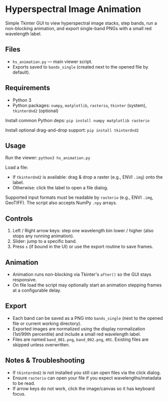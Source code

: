 # Hyperspectral Image Animation

Simple Tkinter GUI to view hyperspectral image stacks, step bands, run a non-blocking animation, and export single-band PNGs with a small red wavelength label.

## Files
- `hs_animation.py` — main viewer script.
- Exports saved to `bands_single` (created next to the opened file by default).

## Requirements
- Python 3
- Python packages: `numpy`, `matplotlib`, `rasterio`, `tkinter` (system), `tkinterdnd2` (optional)

Install common Python deps:
`pip install numpy matplotlib rasterio`

Install optional drag\-and\-drop support:
`pip install tkinterdnd2`

## Usage
Run the viewer:
`python3 hs_animation.py`

Load a file:
- If `tkinterdnd2` is available: drag & drop a raster (e.g., ENVI `.img`) onto the label.
- Otherwise: click the label to open a file dialog.

Supported input formats must be readable by `rasterio` (e.g., ENVI `.img`, GeoTIFF). The script also accepts NumPy `.npy` arrays.

## Controls
1. Left / Right arrow keys: step one wavelength bin lower / higher (also stops any running animation).
2. Slider: jump to a specific band.
3. Press `s` (if bound in the UI) or use the export routine to save frames.

## Animation
- Animation runs non\-blocking via Tkinter's `after()` so the GUI stays responsive.
- On file load the script may optionally start an animation stepping frames at a configurable delay.

## Export
- Each band can be saved as a PNG into `bands_single` (next to the opened file or current working directory).
- Exported images are normalized using the display normalization (1st/99th percentile) and include a small red wavelength label.
- Files are named `band_001.png`, `band_002.png`, etc. Existing files are skipped unless overwritten.

## Notes & Troubleshooting
- If `tkinterdnd2` is not installed you still can open files via the click dialog.
- Ensure `rasterio` can open your file if you expect wavelengths/metadata to be read.
- If arrow keys do not work, click the image/canvas so it has keyboard focus.
